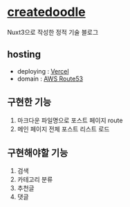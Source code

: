 

# [createdoodle](https://www.createdoodle.net)
Nuxt3으로 작성한 정적 기술 블로그

## hosting
- deploying : [Vercel](https://vercel.com/)
- domain : [AWS Route53](https://aws.amazon.com/ko/route53/)


## 구현한 기능
1. 마크다운 파일명으로 포스트 페이지 route
2. 메인 페이지 전체 포스트 리스트 로드


## 구현해야할 기능
1. 검색
2. 카테고리 분류
3. 추천글
4. 댓글
